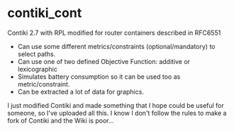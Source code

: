 # contiki_cont
Contiki 2.7 with RPL modified for router containers described in RFC6551

- Can use some different metrics/constraints (optional/mandatory) to select paths.
- Can use one of two defined Objective Function: additive or lexicographic
- Simulates battery consumption so it can be used too as metric/constraint.
- Can be extracted a lot of data for graphics. 

I just modified Contiki and made something that I hope could be useful for someone, so I've uploaded all this. I know I don't follow the rules to make a fork of Contiki and the Wiki is poor... 
